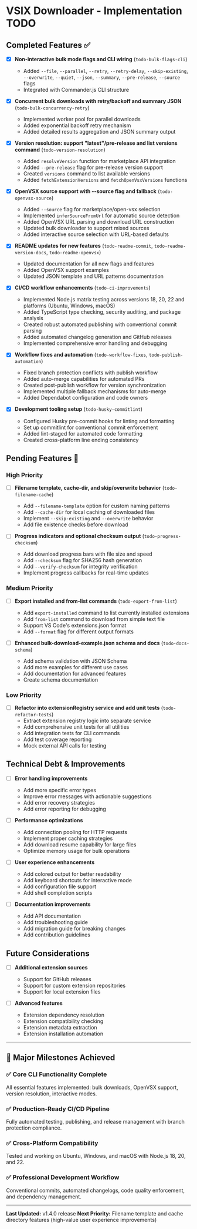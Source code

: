 # VSIX Downloader - Implementation TODO

## Completed Features ✅

- [x] **Non-interactive bulk mode flags and CLI wiring** (`todo-bulk-flags-cli`)
  - Added `--file`, `--parallel`, `--retry`, `--retry-delay`, `--skip-existing`, `--overwrite`, `--quiet`, `--json`, `--summary`, `--pre-release`, `--source` flags
  - Integrated with Commander.js CLI structure

- [x] **Concurrent bulk downloads with retry/backoff and summary JSON** (`todo-bulk-concurrency-retry`)
  - Implemented worker pool for parallel downloads
  - Added exponential backoff retry mechanism
  - Added detailed results aggregation and JSON summary output

- [x] **Version resolution: support "latest"/pre-release and list versions command** (`todo-version-resolution`)
  - Added `resolveVersion` function for marketplace API integration
  - Added `--pre-release` flag for pre-release version support
  - Created `versions` command to list available versions
  - Added `fetchExtensionVersions` and `fetchOpenVsxVersions` functions

- [x] **OpenVSX source support with --source flag and fallback** (`todo-openvsx-source`)
  - Added `--source` flag for marketplace/open-vsx selection
  - Implemented `inferSourceFromUrl` for automatic source detection
  - Added OpenVSX URL parsing and download URL construction
  - Updated bulk downloader to support mixed sources
  - Added interactive source selection with URL-based defaults

- [x] **README updates for new features** (`todo-readme-commit`, `todo-readme-version-docs`, `todo-readme-openvsx`)
  - Updated documentation for all new flags and features
  - Added OpenVSX support examples
  - Updated JSON template and URL patterns documentation

- [x] **CI/CD workflow enhancements** (`todo-ci-improvements`)
  - Implemented Node.js matrix testing across versions 18, 20, 22 and platforms (Ubuntu, Windows, macOS)
  - Added TypeScript type checking, security auditing, and package analysis
  - Created robust automated publishing with conventional commit parsing
  - Added automated changelog generation and GitHub releases
  - Implemented comprehensive error handling and debugging

- [x] **Workflow fixes and automation** (`todo-workflow-fixes`, `todo-publish-automation`)
  - Fixed branch protection conflicts with publish workflow
  - Added auto-merge capabilities for automated PRs
  - Created post-publish workflow for version synchronization
  - Implemented multiple fallback mechanisms for auto-merge
  - Added Dependabot configuration and code owners

- [x] **Development tooling setup** (`todo-husky-commitlint`)
  - Configured Husky pre-commit hooks for linting and formatting
  - Set up commitlint for conventional commit enforcement
  - Added lint-staged for automated code formatting
  - Created cross-platform line ending consistency

## Pending Features 🔄

### High Priority

- [ ] **Filename template, cache-dir, and skip/overwrite behavior** (`todo-filename-cache`)
  - Add `--filename-template` option for custom naming patterns
  - Add `--cache-dir` for local caching of downloaded files
  - Implement `--skip-existing` and `--overwrite` behavior
  - Add file existence checks before download

- [ ] **Progress indicators and optional checksum output** (`todo-progress-checksum`)
  - Add download progress bars with file size and speed
  - Add `--checksum` flag for SHA256 hash generation
  - Add `--verify-checksum` for integrity verification
  - Implement progress callbacks for real-time updates

### Medium Priority

- [ ] **Export installed and from-list commands** (`todo-export-from-list`)
  - Add `export-installed` command to list currently installed extensions
  - Add `from-list` command to download from simple text file
  - Support VS Code's extensions.json format
  - Add `--format` flag for different output formats

- [ ] **Enhanced bulk-download-example.json schema and docs** (`todo-docs-schema`)
  - Add schema validation with JSON Schema
  - Add more examples for different use cases
  - Add documentation for advanced features
  - Create schema documentation

### Low Priority

- [ ] **Refactor into extensionRegistry service and add unit tests** (`todo-refactor-tests`)
  - Extract extension registry logic into separate service
  - Add comprehensive unit tests for all utilities
  - Add integration tests for CLI commands
  - Add test coverage reporting
  - Mock external API calls for testing

## Technical Debt & Improvements

- [ ] **Error handling improvements**
  - Add more specific error types
  - Improve error messages with actionable suggestions
  - Add error recovery strategies
  - Add error reporting for debugging

- [ ] **Performance optimizations**
  - Add connection pooling for HTTP requests
  - Implement proper caching strategies
  - Add download resume capability for large files
  - Optimize memory usage for bulk operations

- [ ] **User experience enhancements**
  - Add colored output for better readability
  - Add keyboard shortcuts for interactive mode
  - Add configuration file support
  - Add shell completion scripts

- [ ] **Documentation improvements**
  - Add API documentation
  - Add troubleshooting guide
  - Add migration guide for breaking changes
  - Add contribution guidelines

## Future Considerations

- [ ] **Additional extension sources**
  - Support for GitHub releases
  - Support for custom extension repositories
  - Support for local extension files

- [ ] **Advanced features**
  - Extension dependency resolution
  - Extension compatibility checking
  - Extension metadata extraction
  - Extension installation automation

---

## 🎉 Major Milestones Achieved

### ✅ **Core CLI Functionality Complete**

All essential features implemented: bulk downloads, OpenVSX support, version resolution, interactive modes.

### ✅ **Production-Ready CI/CD Pipeline**

Fully automated testing, publishing, and release management with branch protection compliance.

### ✅ **Cross-Platform Compatibility**

Tested and working on Ubuntu, Windows, and macOS with Node.js 18, 20, and 22.

### ✅ **Professional Development Workflow**

Conventional commits, automated changelogs, code quality enforcement, and dependency management.

---

**Last Updated:** v1.4.0 release
**Next Priority:** Filename template and cache directory features (high-value user experience improvements)
